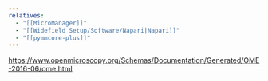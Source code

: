 ```yaml
---
relatives:
  - "[[MicroManager]]"
  - "[[Widefield Setup/Software/Napari|Napari]]"
  - "[[pymmcore-plus]]"
---
```

https://www.openmicroscopy.org/Schemas/Documentation/Generated/OME-2016-06/ome.html